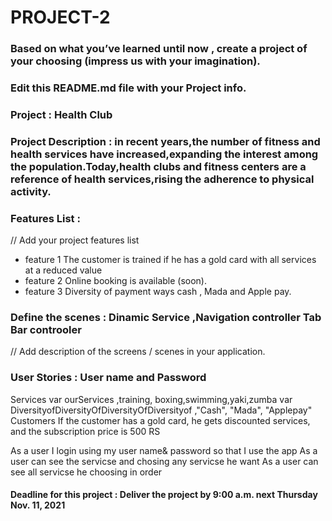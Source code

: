 # PROJECT-2

### Based on what you’ve learned until now , create a project of your choosing (impress us with your imagination).
### Edit this README.md file with your Project info.


### Project : Health Club


### Project Description : in recent years,the number of fitness and health services have increased,expanding the interest among the population.Today,health clubs and fitness centers are a reference of  health services,rising the adherence to physical activity.


### Features List : 
// Add your project features list
- feature 1 The customer is trained if he has a gold card with all services at a reduced value
- feature 2  Online booking is available (soon).
- feature 3  Diversity of payment ways cash , Mada and Apple pay.


### Define the scenes : Dinamic Service ,Navigation controller Tab Bar controoler 
// Add description of the screens / scenes in your application.


### User Stories : User name and Password
Services var ourServices ,training, boxing,swimming,yaki,zumba
 var DiversityofDiversityOfDiversityOfDiversityof ,"Cash", "Mada", "Applepay"
Customers If the customer has a gold card, he gets discounted services, and the subscription price is 500 RS


As a user I login using my user name& password so that I use the app
As a user can see the servicse and chosing any servicse he want 
As a user can see all servicse he choosing in order 




#### Deadline for this project :  Deliver the project by 9:00 a.m. next Thursday Nov. 11, 2021 
